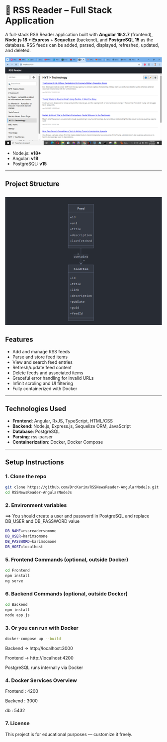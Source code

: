 # 📰 RSS Reader – Full Stack Application

A full-stack RSS Reader application built with **Angular 19.2.7** (frontend), **Node.js 18 + Express + Sequelize** (backend), and **PostgreSQL 15** as the database. RSS feeds can be added, parsed, displayed, refreshed, updated, and deleted.

![alt text](screenshot.png)

- Node.js: **v18+**
- Angular: **v19**
- PostgreSQL: **v15**
---

## Project Structure

![alt text](uml.png)
---

## Features

- Add and manage RSS feeds
- Parse and store feed items
- View and search feed entries
- Refresh/update feed content
- Delete feeds and associated items
- Graceful error handling for invalid URLs
- Infinit scroling and UI filtering
- Fully containerized with Docker

---

## Technologies Used

- **Frontend**: Angular, RxJS, TypeScript, HTML/CSS
- **Backend**: Node.js, Express.js, Sequelize ORM, JavaScript
- **Database**: PostgreSQL
- **Parsing**: rss-parser
- **Containerization**: Docker, Docker Compose

---

## Setup Instructions

### 1. Clone the repo

```bash
git clone https://github.com/DrcKarim/RSSNewsReader-AngularNodeJs.git
cd RSSNewsReader-AngularNodeJs
```

### 2. Environment variables
 ==> You should create a user and password in PostgreSQL and replace DB_USER and DB_PASSWORD value
```bash
DB_NAME=rssreadersomone
DB_USER=karimsomone
DB_PASSWORD=karimsomone
DB_HOST=localhost
```

### 5. Frontend Commands (optional, outside Docker)
```bash
cd Frontend
npm install
ng serve
```

### 6. Backend Commands (optional, outside Docker)
```bash
cd Backend
npm install
node app.js
```

### 3. Or you can run with Docker
```bash
docker-compose up --build
```

Backend → http://localhost:3000

Frontend → http://localhost:4200

PostgreSQL runs internally via Docker

### 4. Docker Services Overview

Frontend : 4200 

Backend : 3000 

db : 5432



### 7. License 

This project is for educational purposes — customize it freely.